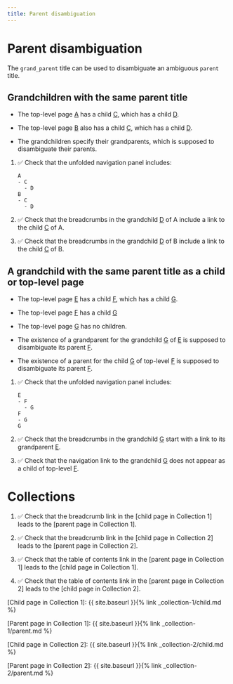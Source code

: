 ```yaml
---
title: Parent disambiguation
---
```


# Parent disambiguation

The `grand_parent` title can be used to disambiguate an ambiguous `parent` title.

## Grandchildren with the same parent title

- The top-level page [A](../a/) has a child [C](../ac/),
  which has a child [D](../acd/).
  
- The top-level page [B](../b/) also has a child [C](../bc/),
  which has a child [D](../bcd/).

- The grandchildren specify their grandparents, 
  which is supposed to disambiguate their parents.

1.  ✅ Check that the unfolded navigation panel includes:

    ```
    A
    - C
      - D
    B
    - C
      - D
    ```

1.  ✅ Check that the breadcrumbs in the grandchild [D](../acd/) of A include 
    a link to the child [C](../ac/) of A.

1.  ✅ Check that the breadcrumbs in the grandchild [D](../bcd/) of B include
    a link to the child [C](../bc/) of B.

## A grandchild with the same parent title as a child or top-level page

- The top-level page [E](../e/) has a child [F](../ef/), 
  which has a child [G](../efg/).

- The top-level page [F](../f/) has a child [G](../fg/)

- The top-level page [G](../g/) has no children.

- The existence of a grandparent for the grandchild [G](../efg/) of [E](../e/)
  is supposed to disambiguate its parent [F](../ef/).

- The existence of a parent for the child [G](../fg/) of top-level [F](../f/) 
  is supposed to disambiguate its parent [F](../f/).

1.  ✅ Check that the unfolded navigation panel includes:

    ```
    E
    - F
      - G
    F
    - G
    G
    ```

1.  ✅ Check that the breadcrumbs in the grandchild [G](../efg/)
    start with a link to its grandparent [E](../e/).

1.  ✅ Check that the navigation link to the grandchild [G](../efg/) 
    does not appear as a child of top-level [F](../f/).

# Collections

1.  ✅ Check that the breadcrumb link in the [child page in Collection 1]
    leads to the [parent page in Collection 1].

1.  ✅ Check that the breadcrumb link in the [child page in Collection 2]
    leads to the [parent page in Collection 2].

1.  ✅ Check that the table of contents link in the [parent page in Collection 1]
    leads to the [child page in Collection 1].

1.  ✅ Check that the table of contents link in the [parent page in Collection 2]
    leads to the [child page in Collection 2].
    
[Child page in Collection 1]: {{ site.baseurl }}{% link _collection-1/child.md %}

[Parent page in Collection 1]: {{ site.baseurl }}{% link _collection-1/parent.md %}

[Child page in Collection 2]: {{ site.baseurl }}{% link _collection-2/child.md %}

[Parent page in Collection 2]: {{ site.baseurl }}{% link _collection-2/parent.md %}
